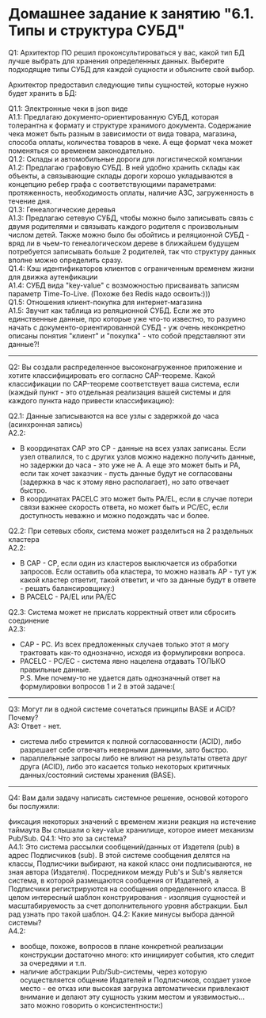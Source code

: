 #  Домашнее задание к занятию "6.1. Типы и структура СУБД"

Q1: Архитектор ПО решил проконсультироваться у вас, какой тип БД лучше выбрать для хранения определенных данных.
Выберите подходящие типы СУБД для каждой сущности и объясните свой выбор.

Архитектор предоставил следующие типы сущностей, которые нужно будет хранить в БД:

Q1.1: Электронные чеки в json виде  
A1.1: Предлагаю документо-ориентированную СУБД, которая толерантна к формату и структуре хранимого документа. Содержание чека может быть разным в зависимости от вида товара, магазина, способа оплаты, количества товаров в чеке. А еще формат чека может поменяться со временем законодательно.  
Q1.2: Склады и автомобильные дороги для логистической компании  
A1.2: Предлагаю графовую СУБД. В ней удобно хранить склады как объекты, а связывающие склады дороги хорошо укладываются в концепцию ребер графа с соответствующими параметрами: протяженность, необходимость оплаты, наличие АЗС, загруженность в течение дня.  
Q1.3: Генеалогические деревья  
A1.3: Предлагаю сетевую СУБД, чтобы можно было записывать связь с двумя родителями и связывать каждого родителя с произвольным числом детей. Также можно было бы обойтись и реляционной СУБД - вряд ли в чьем-то генеалогическом дереве в ближайшем будущем потребуется записывать больше 2 родителей, так что структуру данных вполне можно определить сразу.  
Q1.4: Кэш идентификаторов клиентов с ограниченным временем жизни для движка аутенфикации  
A1.4: СУБД вида "key-value" с возможностью присваивать записям параметр Time-To-Live. (Похоже без Redis надо освоить:)))  
Q1.5: Отношения клиент-покупка для интернет-магазина  
A1.5: Звучит как таблица из реляционной СУБД. Если же это единственные данные, про которые уже что-то известно, то разумно начать с документо-ориентированной СУБД - уж очень неконкретно описаны понятия "клиент" и "покупка" - что собой представляют эти данные?!

---
Q2: Вы создали распределенное высоконагруженное приложение и хотите классифицировать его согласно CAP-теореме. Какой классификации по CAP-теореме соответствует ваша система, если (каждый пункт - это отдельная реализация вашей системы и для каждого пункта надо привести классификацию):

Q2.1: Данные записываются на все узлы с задержкой до часа (асинхронная запись)  
A2.2:
  - В координатах CAP это CP - данные на всех узлах записаны. Если узел отвалился, то с других узлов можно надежно получить данные, но задержки до часа - это уже не А. А еще это может быть и PA, если так хочет заказчик - пусть данные будут не согласованы (задержка в час к этому явно располагает), но зато отвечает быстро.
  - В координатах PACELC это может быть PA/EL, если в случае потери связи важнее скорость ответа, но может  быть и PC/EC, если доступность неважно и можно подождать час и более.

Q2.2: При сетевых сбоях, система может разделиться на 2 раздельных кластера  
A2.2:
  - В CAP - CP, если один из кластеров выключается из обработки запросов. Если оставить оба кластера, то можно назвать AP - тут уж какой кластер ответит, такой ответит, и что за данные будут в ответе - решать балансировщику:)
  - В PACELC - PA/EL или PA/EC  

Q2.3: Система может не прислать корректный ответ или сбросить соединение  
A2.3:
  - CAP - PС. Из всех предложенных случаев только этот я могу трактовать как-то однозначно, исходя из формулировки вопроса.
  - PACELC - PC/EC - система явно нацелена отдавать ТОЛЬКО правильные данные.  
P.S. Мне почему-то не удается дать однозначный ответ на формулировки вопросов 1 и 2 в этой задаче:(

---
Q3: Могут ли в одной системе сочетаться принципы BASE и ACID? Почему?  
A3: Ответ - нет.
- система либо стремится к полной согласованности (ACID), либо разрешает себе отвечать неверными данными, зато быстро.
- параллельные запросы либо не влияют на результаты ответа друг друга (ACID), либо это касается только некоторых критичных данных/состояний системы хранения (BASE).  


---
Q4: Вам дали задачу написать системное решение, основой которого бы послужили:

фиксация некоторых значений с временем жизни
реакция на истечение таймаута
Вы слышали о key-value хранилище, которое имеет механизм Pub/Sub. Q4.1: Что это за система?  
A4.1: Это система рассылки сообщений/данных от Издетеля (pub) в адрес Подписчиков (sub). В этой системе сообщения делятся на классы, Подписчики выбирают, на какой класс они подписываются, не зная автора (Издателя). Посредником между Pub's и Sub's является система, в которой размещаются сообщения от Издателей, а Подписчики регистрируются на сообщения определенного класса. В целом интересный шаблон конструирования - изоляция сущностей и масштабируемость за счет дополнительного уровня абстракции. Был рад узнать про такой шаблон.
Q4.2: Какие минусы выбора данной системы?  
A4.2:
  - вообще, похоже, вопросов в плане конкретной реализации конструкции достаточно много: кто инициирует события, кто следит за очередями и т.п.
  - наличие абстракции Pub/Sub-системы, через которую осуществляется общение Издателей и Подписчиков, создает узкое место - ее отказ или высокая загрузка автоматически привлекают внимание и делают эту сущность узким местом и уязвимостью... зато можно говорить о консистентности:)
